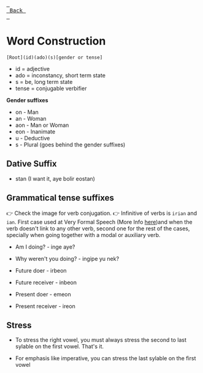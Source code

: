 [<kbd> <br> Back <br> </kbd>][Back]

[Back]: https://metroman.me/en/balkeon/docs

# Word Construction

`[Root](id)(ado)(s)[gender or tense]`
- id = adjective
- ado = inconstancy, short term state
- s = be, long term state
- tense = conjugable verbifier

**Gender suffixes**
- on - Man
- an - Woman
- aon - Man or Woman
- eon - Inanimate
- u - Deductive
- s - Plural (goes behind the gender suffixes)

## Dative Suffix
- stan (I want it, aye bolir eostan)

## Grammatical tense suffixes

👉 Check the image for verb conjugation.
👉 Infinitive of verbs is `irian` and `ian`. First case used at Very Formal Speech (More Info [here](https://metroman.me/en/balkeon/docs/instructions/affixes))and when the verb doesn't link to any other verb, second one for the rest of the cases, specially when going together with a modal or auxiliary verb.

- Am I doing? - inge aye?
- Why weren't you doing? - ingipe yu nek?

- Future doer - irbeon
- Future receiver - inbeon
- Present doer - emeon
- Present receiver - ireon

## Stress

- To stress the right vowel, you must always stress the second to last sylable on the first vowel. That's it.

- For emphasis like imperative, you can stress the last sylable on the first vowel
